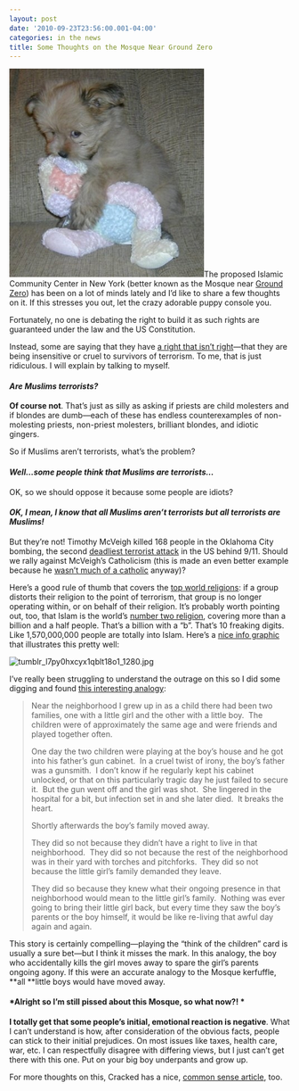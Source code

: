```yaml
---
layout: post
date: '2010-09-23T23:56:00.001-04:00'
categories: in the news
title: Some Thoughts on the Mosque Near Ground Zero
---
```



[![ShiranianPuppy1205thru0206024.JPG](/assets/2010/ShiranianPuppy1205thru0206024.JPG)](http://www.dogbreedinfo.com/puppydog/puppiesphoto.htm)The proposed Islamic Community Center in New York (better known as the Mosque near [Ground Zero](http://en.wikipedia.org/wiki/World_Trade_Center_site)) has been on a lot of minds lately and I’d like to share a few thoughts on it. If this stresses you out, let the crazy adorable puppy console you.

Fortunately, no one is debating the right to build it as such rights are guaranteed under the law and the US Constitution.

Instead, some are saying that they have [a right that isn’t right](http://www.fox41.com/global/story.asp?s=12994884)—that they are being insensitive or cruel to survivors of terrorism. To me, that is just ridiculous. I will explain by talking to myself.  <h4 align="left">*Are Muslims terrorists?* </h4>  

**Of course not**. That’s just as silly as asking if priests are child molesters and if blondes are dumb—each of these has endless counterexamples of non-molesting priests, non-priest molesters, brilliant blondes, and idiotic gingers.

So if Muslims aren’t terrorists, what’s the problem?   <h4>*Well…some people think that Muslims are terrorists…*</h4>

OK, so we should oppose it because some people are idiots?   <h4>*OK, I mean, I know that all Muslims aren’t terrorists but all terrorists are Muslims!* </h4>

But they’re not! Timothy McVeigh killed 168 people in the Oklahoma City bombing, the second [deadliest terrorist attack](http://en.wikipedia.org/wiki/Oklahoma_City_bombing) in the US behind 9/11. Should we rally against McVeigh’s Catholicism (this is made an even better example because he [wasn’t much of a catholic](http://en.wikipedia.org/wiki/Timothy_McVeigh#Political_and_religious_views) anyway)? 

Here’s a good rule of thumb that covers the [top world religions](http://www.adherents.com/Religions_By_Adherents.html): if a group distorts their religion to the point of terrorism, that group is no longer operating within, or on behalf of their religion. It’s probably worth pointing out, too, that Islam is the world’s [number two religion](http://en.wikipedia.org/wiki/Major_religious_groups#Largest_religions_or_belief_systems_by_number_of_adherents), covering more than a billion and a half people. That’s a billion with a “b”. That’s 10 freaking digits. Like 1,570,000,000 people are totally into Islam. Here’s a [nice info graphic](http://technipol.tumblr.com/post/1009682375/ok-remember-that-chart-from-a-couple-hours-ago) that illustrates this pretty well:

![tumblr_l7py0hxcyx1qblt18o1_1280.jpg](/assets/2010/tumblr_l7py0hxcyx1qblt18o1_1280.jpg)

I’ve really been struggling to understand the outrage on this so I did some digging and found [this interesting analogy](http://www.redstate.com/jazzycmk/2010/08/28/an-exceptional-ground-zero-mosque-analogy/):
<blockquote> 

Near the neighborhood I grew up in as a child there had been two families, one with a little girl and the other with a little boy.&#160; The children were of approximately the same age and were friends and played together often.  

One day the two children were playing at the boy’s house and he got into his father’s gun cabinet.&#160; In a cruel twist of irony, the boy’s father was a gunsmith.&#160; I don’t know if he regularly kept his cabinet unlocked, or that on this particularly tragic day he just failed to secure it.&#160; But the gun went off and the girl was shot.&#160; She lingered in the hospital for a bit, but infection set in and she later died.&#160; It breaks the heart.  

Shortly afterwards the boy’s family moved away.  

They did so not because they didn’t have a right to live in that neighborhood.&#160; They did so not because the rest of the neighborhood was in their yard with torches and pitchforks.&#160; They did so not because the little girl’s family demanded they leave.   

They did so because they knew what their ongoing presence in that neighborhood would mean to the little girl’s family.&#160; Nothing was ever going to bring their little girl back, but every time they saw the boy’s parents or the boy himself, it would be like re-living that awful day again and again.
</blockquote>

This story is certainly compelling—playing the “think of the children” card is usually a sure bet—but I think it misses the mark. In this analogy, the boy who accidentally kills the girl moves away to spare the girl’s parents ongoing agony. If this were an accurate analogy to the Mosque kerfuffle, **all **little boys would have moved away.  <h4>*Alright so I’m still pissed about this Mosque, so what now?! * </h4>

**I totally get that some people’s initial, emotional reaction is negative**. What I can’t understand is how, after consideration of the obvious facts, people can stick to their initial prejudices. On most issues like taxes, health care, war, etc. I can respectfully disagree with differing views, but I just can’t get there with this one. Put on your big boy underpants and grow up.

For more thoughts on this, Cracked has a nice, [common sense article](http://www.cracked.com/blog/3-reasons-the-ground-zero-mosque-debate-makes-no-sense/), too.